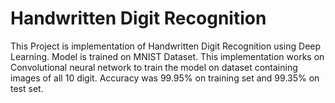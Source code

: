 # Handwritten Digit Recognition
This Project is implementation of Handwritten Digit Recognition using Deep Learning.
Model is trained on MNIST Dataset.
This implementation works on Convolutional neural network to train the model on dataset containing images of all 10 digit.
Accuracy was 99.95% on training set and 99.35% on test set.
